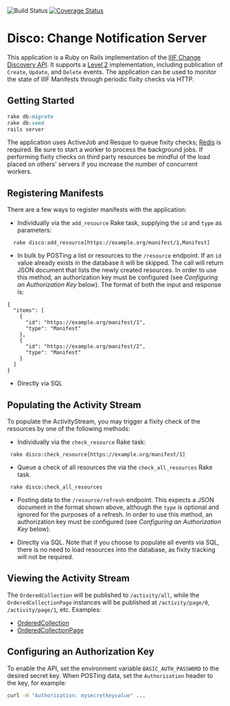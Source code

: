 ![Build Status](https://travis-ci.org/mikeapp/disco.svg?branch=master)
[![Coverage Status](https://coveralls.io/repos/github/mikeapp/disco/badge.svg?branch=master)](https://coveralls.io/github/mikeapp/disco?branch=master)
# Disco: Change Notification Server     

This application is a Ruby on Rails implementation of the [IIIF Change Discovery API](https://iiif.io/api/discovery/0).
It supports a [Level 2](https://iiif.io/api/discovery/0.2/#level-2-complete-change-list) implementation, including publication of `Create`, `Update`, and `Delete` events. 
The application can be used to monitor the state of IIIF Manifests through periodic fixity checks via HTTP.

## Getting Started

```ruby
rake db:migrate
rake db:seed
rails server
```
The application uses ActiveJob and Resque to queue fixity checks; 
[Redis](https://redis.io) is required.  Be sure to start a worker to process 
 the background jobs. If performing fixity checks on third party 
 resources be mindful of the load placed on others' servers if you increase 
 the number of concurrent workers.

## Registering Manifests

There are a few ways to register manifests with the application:
- Individually via the `add_resource` Rake task, supplying the `id` and `type` as parameters:
```$ruby
  rake disco:add_resource[https://example.org/manifest/1,Manifest]
```
- In bulk by POSTing a list or resources to the `/resource` endpoint.  If an `id` value already exists in the database 
it will be skipped.  The call will return JSON document that lists the newly created resources.  In order 
to use this method, an authorization key must be configured 
(see _Configuring an Authorization Key_ below).
 The format of both the input and response is: 
```$json
{
  "items": [
    {
      "id": "https://example.org/manifest/1",
      "type": "Manifest"
    },
    {
      "id": "https://example.org/manifest/2",
      "type": "Manifest"
    }
  ]
}
```
- Directly via SQL

## Populating the Activity Stream

To populate the ActivityStream, you may trigger a fixity check 
of the resources by one of the following methods:

- Individually via the `check_resource` Rake task:
```$ruby
 rake disco:check_resource[https://example.org/manifest/1]
```

- Queue a check of all resources the via the `check_all_resources` Rake task.
 ```$ruby
  rake disco:check_all_resources
 ```
 
- Posting data to the `/resource/refresh` endpoint.  This expects a JSON document 
in the format shown above, although the `type` is optional and 
ignored for the purposes of a refresh. In order to use this method, an authorization key must be configured
 (see _Configuring an Authorization Key_ below).

- Directly via SQL.  Note that if you choose to populate all
  events via SQL, there is no need to load resources into the database, as fixity tracking will not be required.
  
## Viewing the Activity Stream

The `OrderedCollection` will be published to `/activity/all`, while the `OrderedCollectionPage` instances will be 
published at `/activity/page/0`, `/activity/page/1`, etc.  Examples:
- [OrderedCollection](https://discovery-beta.herokuapp.com/activity/all)
- [OrderedCollectionPage](https://discovery-beta.herokuapp.com/activity/page/0)

## Configuring an Authorization Key
 
To enable the API, set the environment variable `BASIC_AUTH_PASSWORD` to the desired secret key.
When POSTing data, set the `Authorization` header to the key, for example:
```bash
curl -H "Authorization: mysecretkeyvalue" ...
``` 
